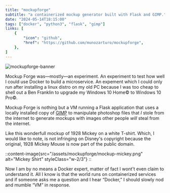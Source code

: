 ```yaml
---
title: "mockupforge"
subtitle: "a containerized mockup generator built with Flask and GIMP."
date: "2024-05-14T18:15:00"
tags: ["docker", "python3", "flask", "gimp"]
links: [
    {
        "icon": "github",
        "href": "https://github.com/munozarturo/mockupforge",
    },
]
---
```


![mockupforge-banner](/assets/mockupforge/banner.png)

Mockup Forge was&mdash;mostly&mdash;an experiment. An experiment to test how well I could use Docker to build a microservice. An expement which I could only run after installing a linux distro on my old PC because I was too cheap to shell out a Ben Franklin to upgrade my Windows 10 Home&copy; to Windows 10 Pro&copy;.

Mockup Forge is nothing but a VM running a Flask application that uses a locally installed copy of [GIMP](https://www.gimp.org/) to manipulate photoshop files that *I* stole from the internet to generate mockups with images other people *will* steal from the internet.

Like this wonderfull mockup of 1928 Mickey on a white T-shirt. Which, I would like to note, is not infringing on Disney's copyright because the original, 1928 Mickey Mouse is now part of the public domain.

::content-image{src="/assets/mockupforge/mockup-mickey.png" alt="Mickey Shirt" styleClass="w-2/3"}
::

Now I am by no means a Docker expert, matter of fact I wont't even claim to understand it. All I know is that the world runs on containerized services and if someone asks me a question and I hear &ldquo;Docker,&rdquo; I should slowly nod and mumble &ldquo;VM&rdquo; in response.

